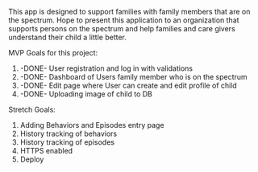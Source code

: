 This app is designed to support families with family members that are on the spectrum. Hope to present this application to an organization that supports persons on the spectrum and help families and care givers understand their child a little better.

MVP Goals for this project:
1) -DONE- User registration and log in with validations 
2) -DONE- Dashboard of Users family member who is on the spectrum
3) -DONE- Edit page where User can create and edit profile of child
4) -DONE- Uploading image of child to DB

Stretch Goals:
1) Adding Behaviors and Episodes entry page
2) History tracking of behaviors
3) History tracking of episodes
4) HTTPS enabled
5) Deploy
